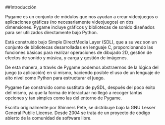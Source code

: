 ##Introducción

Pygame es un conjunto de módulos que nos ayudan a crear videojuegos o aplicaciones gráficas (no necesariamente videojuegos) en dos dimensiones. Pygame incluye gráficos y bibliotecas de sonido diseñados para ser utilizados directamente bajo Python.

Está construido bajo Simple DirectMedia Layer (SDL), que a su vez son un conjunto de bibliotecas desarrolladas en lenguaje C, proporcionando las funciones básicas para realizar operaciones de dibujado 2D, gestión de efectos de sonido y música, y carga y gestión de imágenes.

De esta manera, a través de Pygame podemos abstraernos de la lógica del juego (o aplicación) en si mismo, haciendo posible el uso de un lenguaje de alto nivel como Python para estructurar el juego.

Pygame fue construido como sustituto de pySDL, después del poco éxito del mismo, ya que la forma de interactuar no llegó a recoger tantas opciones y tan simples como las del entorno de Pygame.

Escrito originalmente por Shinners Pete, se distribuye bajo la GNU Lesser General Public License. Desde 2004 se trata de un proyecto de código abierto de la comunidad de software libre. 
